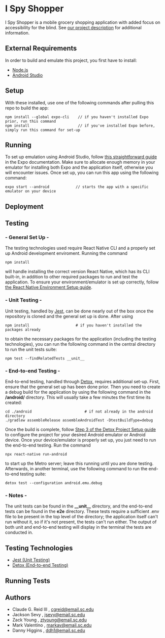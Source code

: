 # I Spy Shopper

I Spy Shopper is a mobile grocery shopping application with added focus on accessibility for the blind. See [our project description](https://github.com/SCCapstone/I_Spy_A-Eye/wiki/Project-Description) for additional information.

## External Requirements
In order to build and emulate this project, you first have to install:
- [Node.js](https://nodejs.org/en/)
- [Android Studio](https://developer.android.com/studio)
 
## Setup
With these installed, use one of the following commands after pulling this repo to build the app:
```
npm install --global expo-cli    // if you haven't installed Expo prior, run this command
npm install                      // if you've installed Expo before, simply run this command for set-up
```
## Running
To set up emulation using Android Studio, follow [this straightforward guide](https://docs.expo.dev/workflow/android-studio-emulator/) in the Expo documentation. Make sure to allocate enough memory in your emulator for installing both Expo and the application itself, otherwise you will encounter issues. Once set up, you can run this app using the following command:
```
expo start --android            // starts the app with a specific emulator on your device
```
## Deployment

## Testing
### - General Set Up -
The testing technologies used require React Native CLI and a properly set up Android development enviroment. Running the command 
```
npm install
```
will handle installing the correct version React Native, which has its CLI built-in, in addition to other required packages to run and test the application. To ensure your environment/emulator is set up correctly, follow [the React Native Environment Setup guide](https://reactnative.dev/docs/next/environment-setup).

### - Unit Testing -
Unit testing, handled by [Jest](https://jestjs.io/), can be done nearly out of the box once the repository is cloned and the general set up is done. After using
```
npm install                     # if you haven't installed the packages already
```
to obtain the necessary packages for the application (including the testing technologies), you can run the following command in the central directory to run the unit tests suite:
```
npm test --findRelatedTests __unit__
```

### - End-to-end Testing -
End-to-end testing, handled through [Detox](https://wix.github.io/Detox/), requires additional set-up. First, ensure that the general set up has been done prior. Then you need to create a debug build for the application by using the following command in the **/android/** directory. This will usually take a few minutes the first time its created:
```
cd ./android                        # if not already in the android directory
./gradlew assembleRelease assembleAndroidTest -DtestBuildType=debug
```

 Once the build is complete, follow [Step 3 of the Detox Project Setup guide](https://wix.github.io/Detox/docs/introduction/project-setup#step-3-device-configs) to configure the project for your desired Android emulator or Android device. Once your device/emulator is properly set up, you just need to run the end-to-end testing. Run the command
```
npx react-native run-android
```
to start up the Metro server; leave this running until you are done testing. Afterwards, in another terminal, use the following command to run the end-to-end testing suite:
```
detox test --configuration android.emu.debug
```

### - Notes -
The unit tests can be found in the **\_\_unit\_\_** directory, and the end-to-end tests can be found in the **e2e** directory. These tests require a sufficient .env file to be present in the top level of the directory; the application itself can't run without it, so if it's not present, the tests can't run either. The output of both unit and end-to-end testing will display in the terminal the tests are conducted in.

## Testing Technologies
 - [Jest (Unit Testing)](https://jestjs.io/)
 - [Detox (End-to-end Testing)](https://wix.github.io/Detox/)
## Running Tests

## Authors
- Claude G. Reid III , cgreid@email.sc.edu
- Jackson Sevy       , jsevy@email.sc.edu
- Zack Young         , ztyoung@email.sc.edu
- Mark Valentino     , markav@email.sc.edu
- Danny Higgins      , ddh1@email.sc.edu


